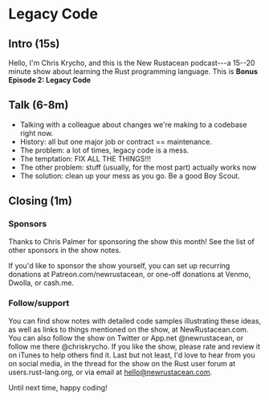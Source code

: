 # Legacy Code

## Intro (15s)

Hello, I'm Chris Krycho, and this is the New Rustacean podcast---a 15--20 minute
show about learning the Rust programming language. This is **Bonus Episode 2:
Legacy Code**

## Talk (6-8m)

- Talking with a colleague about changes we're making to a codebase right now.
- History: all but one major job or contract == maintenance.
- The problem: a lot of times, legacy code is a mess.
- The temptation: FIX ALL THE THINGS!!!
- The other problem: stuff (usually, for the most part) actually works now
- The solution: clean up your mess as you go. Be a good Boy Scout.

## Closing (1m)

### Sponsors

Thanks to Chris Palmer for sponsoring the show this month! See the list of other
sponsors in the show notes.

If you'd like to sponsor the show yourself, you can set up recurring donations
at Patreon.com/newrustacean, or one-off donations at Venmo, Dwolla, or cash.me.

### Follow/support

You can find show notes with detailed code samples illustrating these ideas, as
well as links to things mentioned on the show, at NewRustacean.com. You can also
follow the show on Twitter or App.net @newrustacean, or follow me there
@chriskrycho. If you like the show, please rate and review it on iTunes to help
others find it. Last but not least, I'd love to hear from you on social media,
in the thread for the show on the Rust user forum at users.rust-lang.org, or via
email at hello@newrustacean.com.

Until next time, happy coding!
